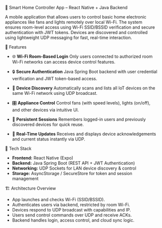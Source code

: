 
 📱 Smart Home Controller App – React Native + Java Backend

A mobile application that allows users to control basic home electronic appliances like fans and lights remotely over local Wi-Fi. The system ensures room-level access using Wi-Fi SSID/BSSID verification and secure authentication with JWT tokens. Devices are discovered and controlled using lightweight UDP messaging for fast, real-time interaction.

 🚀 Features

* 🌐 **Wi-Fi Room-Based Login**
  Only users connected to authorized room Wi-Fi networks can access device control features.

* 🔒 **Secure Authentication**
  Java Spring Boot backend with user credential verification and JWT token-based access.

* 📡 **Device Discovery**
  Automatically scans and lists all IoT devices on the same Wi-Fi network using UDP broadcast.

* 🎛️ **Appliance Control**
  Control fans (with speed levels), lights (on/off), and other devices via intuitive UI.

* 📲 **Persistent Sessions**
  Remembers logged-in users and previously discovered devices for quick reuse.

* 🔁 **Real-Time Updates**
  Receives and displays device acknowledgements and current status instantly via UDP.

 
 🧱 Tech Stack

* **Frontend:** React Native (Expo)
* **Backend:** Java Spring Boot (REST API + JWT Authentication)
* **Networking:** UDP Sockets for LAN device discovery & control
* **Storage:** AsyncStorage / SecureStore for token and session management


 🏗️ Architecture Overview

* App launches and checks Wi-Fi (SSID/BSSID).
* Authenticates users via backend, restricted by room Wi-Fi.
* Devices respond to UDP broadcast with capabilities and IP.
* Users send control commands over UDP and receive ACKs.
* Backend handles login, access control, and cloud sync logic.


